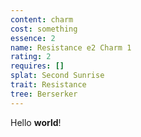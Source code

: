 ```yaml
---
content: charm
cost: something
essence: 2
name: Resistance e2 Charm 1
rating: 2
requires: []
splat: Second Sunrise
trait: Resistance
tree: Berserker
---
```


Hello **world**!
